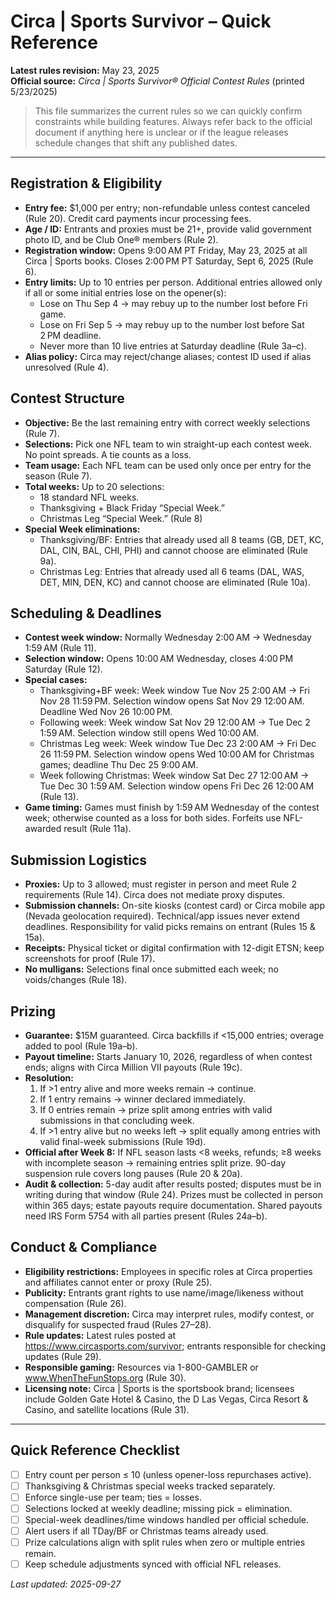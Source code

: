 # Circa | Sports Survivor – Quick Reference

**Latest rules revision:** May 23, 2025  
**Official source:** _Circa | Sports Survivor® Official Contest Rules_ (printed 5/23/2025)

> This file summarizes the current rules so we can quickly confirm constraints while building features. Always refer back to the official document if anything here is unclear or if the league releases schedule changes that shift any published dates.

---

## Registration & Eligibility
- **Entry fee:** $1,000 per entry; non-refundable unless contest canceled (Rule 20). Credit card payments incur processing fees.
- **Age / ID:** Entrants and proxies must be 21+, provide valid government photo ID, and be Club One® members (Rule 2).
- **Registration window:** Opens 9:00 AM PT Friday, May 23, 2025 at all Circa | Sports books. Closes 2:00 PM PT Saturday, Sept 6, 2025 (Rule 6).
- **Entry limits:** Up to 10 entries per person. Additional entries allowed only if all or some initial entries lose on the opener(s):
  - Lose on Thu Sep 4 → may rebuy up to the number lost before Fri game.
  - Lose on Fri Sep 5 → may rebuy up to the number lost before Sat 2 PM deadline.
  - Never more than 10 live entries at Saturday deadline (Rule 3a–c).
- **Alias policy:** Circa may reject/change aliases; contest ID used if alias unresolved (Rule 4).

## Contest Structure
- **Objective:** Be the last remaining entry with correct weekly selections (Rule 7).
- **Selections:** Pick one NFL team to win straight-up each contest week. No point spreads. A tie counts as a loss.
- **Team usage:** Each NFL team can be used only once per entry for the season (Rule 7).
- **Total weeks:** Up to 20 selections:
  - 18 standard NFL weeks.
  - Thanksgiving + Black Friday “Special Week.”
  - Christmas Leg “Special Week.” (Rule 8)
- **Special Week eliminations:**
  - Thanksgiving/BF: Entries that already used all 8 teams (GB, DET, KC, DAL, CIN, BAL, CHI, PHI) and cannot choose are eliminated (Rule 9a).
  - Christmas Leg: Entries that already used all 6 teams (DAL, WAS, DET, MIN, DEN, KC) and cannot choose are eliminated (Rule 10a).

## Scheduling & Deadlines
- **Contest week window:** Normally Wednesday 2:00 AM → Wednesday 1:59 AM (Rule 11).
- **Selection window:** Opens 10:00 AM Wednesday, closes 4:00 PM Saturday (Rule 12).
- **Special cases:**
  - Thanksgiving+BF week: Week window Tue Nov 25 2:00 AM → Fri Nov 28 11:59 PM. Selection window opens Sat Nov 29 12:00 AM. Deadline Wed Nov 26 10:00 PM.
  - Following week: Week window Sat Nov 29 12:00 AM → Tue Dec 2 1:59 AM. Selection window still opens Wed 10:00 AM.
  - Christmas Leg week: Week window Tue Dec 23 2:00 AM → Fri Dec 26 11:59 PM. Selection window opens Wed 10:00 AM for Christmas games; deadline Thu Dec 25 9:00 AM.
  - Week following Christmas: Week window Sat Dec 27 12:00 AM → Tue Dec 30 1:59 AM. Selection window opens Fri Dec 26 12:00 AM (Rule 13).
- **Game timing:** Games must finish by 1:59 AM Wednesday of the contest week; otherwise counted as a loss for both sides. Forfeits use NFL-awarded result (Rule 11a).

## Submission Logistics
- **Proxies:** Up to 3 allowed; must register in person and meet Rule 2 requirements (Rule 14). Circa does not mediate proxy disputes.
- **Submission channels:** On-site kiosks (contest card) or Circa mobile app (Nevada geolocation required). Technical/app issues never extend deadlines. Responsibility for valid picks remains on entrant (Rules 15 & 15a).
- **Receipts:** Physical ticket or digital confirmation with 12-digit ETSN; keep screenshots for proof (Rule 17).
- **No mulligans:** Selections final once submitted each week; no voids/changes (Rule 18).

## Prizing
- **Guarantee:** $15M guaranteed. Circa backfills if <15,000 entries; overage added to pool (Rule 19a–b).
- **Payout timeline:** Starts January 10, 2026, regardless of when contest ends; aligns with Circa Million VII payouts (Rule 19c).
- **Resolution:**
  1. If >1 entry alive and more weeks remain → continue.
  2. If 1 entry remains → winner declared immediately.
  3. If 0 entries remain → prize split among entries with valid submissions in that concluding week.
  4. If >1 entry alive but no weeks left → split equally among entries with valid final-week submissions (Rule 19d).
- **Official after Week 8:** If NFL season lasts <8 weeks, refunds; ≥8 weeks with incomplete season → remaining entries split prize. 90-day suspension rule covers long pauses (Rule 20 & 20a).
- **Audit & collection:** 5-day audit after results posted; disputes must be in writing during that window (Rule 24). Prizes must be collected in person within 365 days; estate payouts require documentation. Shared payouts need IRS Form 5754 with all parties present (Rules 24a–b).

## Conduct & Compliance
- **Eligibility restrictions:** Employees in specific roles at Circa properties and affiliates cannot enter or proxy (Rule 25).
- **Publicity:** Entrants grant rights to use name/image/likeness without compensation (Rule 26).
- **Management discretion:** Circa may interpret rules, modify contest, or disqualify for suspected fraud (Rules 27–28).
- **Rule updates:** Latest rules posted at https://www.circasports.com/survivor; entrants responsible for checking updates (Rule 29).
- **Responsible gaming:** Resources via 1-800-GAMBLER or www.WhenTheFunStops.org (Rule 30).
- **Licensing note:** Circa | Sports is the sportsbook brand; licensees include Golden Gate Hotel & Casino, the D Las Vegas, Circa Resort & Casino, and satellite locations (Rule 31).

---

## Quick Reference Checklist
- [ ] Entry count per person ≤ 10 (unless opener-loss repurchases active).
- [ ] Thanksgiving & Christmas special weeks tracked separately.
- [ ] Enforce single-use per team; ties = losses.
- [ ] Selections locked at weekly deadline; missing pick = elimination.
- [ ] Special-week deadlines/time windows handled per official schedule.
- [ ] Alert users if all TDay/BF or Christmas teams already used.
- [ ] Prize calculations align with split rules when zero or multiple entries remain.
- [ ] Keep schedule adjustments synced with official NFL releases.

_Last updated: 2025-09-27_
